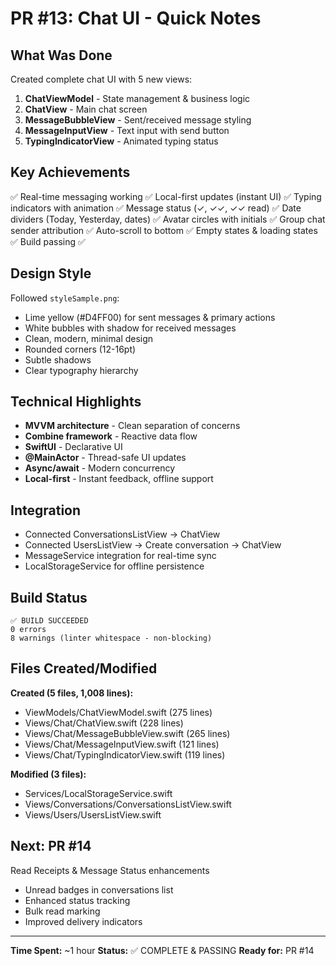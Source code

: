 # PR #13: Chat UI - Quick Notes

## What Was Done

Created complete chat UI with 5 new views:
1. **ChatViewModel** - State management & business logic
2. **ChatView** - Main chat screen
3. **MessageBubbleView** - Sent/received message styling  
4. **MessageInputView** - Text input with send button
5. **TypingIndicatorView** - Animated typing status

## Key Achievements

✅ Real-time messaging working
✅ Local-first updates (instant UI)
✅ Typing indicators with animation
✅ Message status (✓, ✓✓, ✓✓ read)
✅ Date dividers (Today, Yesterday, dates)
✅ Avatar circles with initials
✅ Group chat sender attribution
✅ Auto-scroll to bottom
✅ Empty states & loading states
✅ Build passing ✅

## Design Style

Followed `styleSample.png`:
- Lime yellow (#D4FF00) for sent messages & primary actions
- White bubbles with shadow for received messages
- Clean, modern, minimal design
- Rounded corners (12-16pt)
- Subtle shadows
- Clear typography hierarchy

## Technical Highlights

- **MVVM architecture** - Clean separation of concerns
- **Combine framework** - Reactive data flow
- **SwiftUI** - Declarative UI
- **@MainActor** - Thread-safe UI updates
- **Async/await** - Modern concurrency
- **Local-first** - Instant feedback, offline support

## Integration

- Connected ConversationsListView → ChatView
- Connected UsersListView → Create conversation → ChatView
- MessageService integration for real-time sync
- LocalStorageService for offline persistence

## Build Status

```
✅ BUILD SUCCEEDED
0 errors
8 warnings (linter whitespace - non-blocking)
```

## Files Created/Modified

**Created (5 files, 1,008 lines):**
- ViewModels/ChatViewModel.swift (275 lines)
- Views/Chat/ChatView.swift (228 lines)
- Views/Chat/MessageBubbleView.swift (265 lines)
- Views/Chat/MessageInputView.swift (121 lines)
- Views/Chat/TypingIndicatorView.swift (119 lines)

**Modified (3 files):**
- Services/LocalStorageService.swift
- Views/Conversations/ConversationsListView.swift
- Views/Users/UsersListView.swift

## Next: PR #14

Read Receipts & Message Status enhancements
- Unread badges in conversations list
- Enhanced status tracking
- Bulk read marking
- Improved delivery indicators

---

**Time Spent:** ~1 hour
**Status:** ✅ COMPLETE & PASSING
**Ready for:** PR #14

